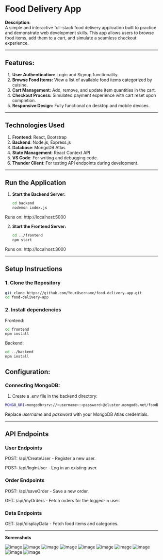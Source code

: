 # **Food Delivery App**

**Description:**  
A simple and interactive full-stack food delivery application built to practice and demonstrate web development skills. This app allows users to browse food items, add them to a cart, and simulate a seamless checkout experience.

---
## **Features**:
1. **User Authentication:** Login and Signup functionality.
2. **Browse Food Items:** View a list of available food items categorized by cuisine.
3. **Cart Management:** Add, remove, and update item quantities in the cart.
4. **Checkout Process:** Simulated payment experience with cart reset upon completion.
5. **Responsive Design:** Fully functional on desktop and mobile devices.

---
## **Technologies Used**
1. **Frontend**: React, Bootstrap
2. **Backend**: Node.js, Express.js
3. **Database**: MongoDB Atlas
4. **State Management**: React Context API
5. **VS Code**: For writing and debugging code.
6. **Thunder Client**: For testing API endpoints during development.


---
## **Run the Application**

1. **Start the Backend Server:**  
   ```bash
   cd backend
   nodemon index.js
   ```
Runs on: http://localhost:5000

2. **Start the Frontend Server:**
   ```bash
   cd ../frontend
   npm start
   ```
Runs on: http://localhost:3000

---
## **Setup Instructions**

### **1. Clone the Repository**
```bash
git clone https://github.com/YourUsername/food-delivery-app.git
cd food-delivery-app
```
### **2. Install dependencies**
Frontend:
```bash
cd frontend
npm install
```

Backend:
```bash
cd ../backend
npm install
```
## Configuration: 

### **Connecting MongoDB:**

1. Create a .env file in the backend directory:
``` bash
MONGO_URI=mongodb+srv://<username>:<password>@cluster.mongodb.net/foodDelivery?retryWrites=true&w=majority
```
Replace *username* and *password* with your MongoDB Atlas credentials.

---

## **API Endpoints**

### **User Endpoints**

POST: /api/CreateUser - Register a new user.

POST: /api/loginUser - Log in an existing user.

### **Order Endpoints**

POST: /api/saveOrder - Save a new order.

GET: /api/myOrders - Fetch orders for the logged-in user.

### **Data Endpoints**
GET: /api/displayData - Fetch food items and categories.

---
**Screenshots**

![image](https://github.com/user-attachments/assets/c32b9fed-cf5a-45bc-b589-3a2c9eda0a82)
![image](https://github.com/user-attachments/assets/6323b258-c651-4d38-a69b-193f8fb6e89a)
![image](https://github.com/user-attachments/assets/1592f48c-c2bb-44db-8ca0-163043faddfe)
![image](https://github.com/user-attachments/assets/3d866720-d136-4a45-8d7a-b180d207896c)
![image](https://github.com/user-attachments/assets/d22f84c7-7f98-4a47-8b2b-6a428537f9cf)
![image](https://github.com/user-attachments/assets/0eaf4d70-5924-46b7-a693-6e850a88e8d9)
![image](https://github.com/user-attachments/assets/2b28ba52-ac30-4b6c-8079-a878c3a5a653)
![image](https://github.com/user-attachments/assets/971e714e-d06e-45b9-881d-0a0aa5011e43)
![image](https://github.com/user-attachments/assets/085cc785-10ea-420c-8861-68fb091b5606)
![image](https://github.com/user-attachments/assets/effa5834-6c2d-42d1-b9c2-75a1508eb9af)







   
